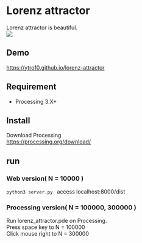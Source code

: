 Lorenz attractor
=====

Lorenz attractor is beautiful.
<br>
<a href="https://ytro10.github.io/lorenz-attractor">
<img src="https://github.com/ytro10/lorenz_attractor/blob/images/lorenz_attractor.gif"/>
</a>

## Demo

https://ytro10.github.io/lorenz-attractor

## Requirement

- Processing 3.X+

## Install
Download Processing
<br>
https://processing.org/download/

## run

### Web version( N = 10000 )
`python3 server.py `
access localhost:8000/dist

### Processing version( N = 100000, 300000 )
Run lorenz_attractor.pde on Processing.
<br>
Press space key to N = 100000
<br>
Click mouse right to N = 300000

